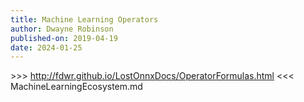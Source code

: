 ```yaml
---
title: Machine Learning Operators
author: Dwayne Robinson
published-on: 2019-04-19
date: 2024-01-25
---
```

\>\>\> http://fdwr.github.io/LostOnnxDocs/OperatorFormulas.html \<\<\<
MachineLearningEcosystem.md
